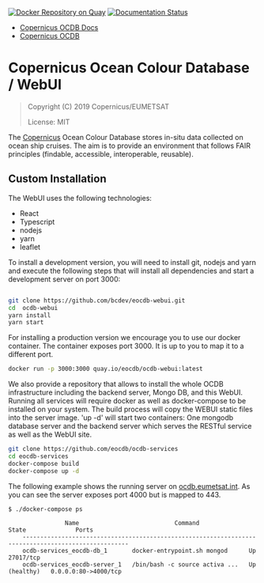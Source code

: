 [![Docker Repository on Quay](https://quay.io/repository/bcdev/eocdb-webui/status "Docker Repository on Quay")](https://quay.io/repository/bcdev/eocdb-webui)
[![Documentation Status](https://readthedocs.org/projects/eocdb/badge/?version=latest)](https://eocdb.readthedocs.io/en/latest/?badge=latest)

- [Copernicus OCDB Docs](http://ocdb.readthedocs.org)
- [Copernicus OCDB](http://ocdb.eumetsat.int)

# Copernicus Ocean Colour Database / WebUI

>Copyright (C) 2019 Copernicus/EUMETSAT  
>
>License: MIT

The [Copernicus](https://www.copernicus.eu) Ocean Colour Database stores in-situ data collected on ocean ship cruises. The aim is to 
provide an environment that follows FAIR principles (findable, accessible, interoperable, reusable).  

## Custom Installation

The WebUI uses the following technologies:

- React
- Typescript
- nodejs
- yarn
- leaflet

To install a development version, you will need to install git, nodejs and yarn and execute the following steps that
will install all dependencies and start a development server on port 3000:

```bash

git clone https://github.com/bcdev/eocdb-webui.git
cd  ocdb-webui
yarn install
yarn start

``` 

For installing a production version we encourage you to use our docker container. The
container exposes port 3000. It is up to you to map it to a different port.


```bash
docker run -p 3000:3000 quay.io/eocdb/ocdb-webui:latest
``` 


We also provide a repository that allows to install the whole OCDB infrastructure including
the backend server, Mongo DB, and this WebUI. Running all services will require docker as
well as docker-compose to be installed on your system. The build process will copy the WEBUI 
static files into the server image. 'up -d' will start two containers: One mongodb database server 
and the backend server which serves the RESTful service as well as the WebUI site. 

```bash
git clone https://github.com/eocdb/ocdb-services
cd eocdb-services
docker-compose build
docker-compose up -d
``` 

The following example shows the running server on [ocdb.eumetsat.int](https://ocdb.eumetsat.int). 
As you can see the server exposes port 4000 but is mapped to 443.

```
$ ./docker-compose ps

                Name                           Command                  State              Ports
    ----------------------------------------------------------------------------------------------------
    ocdb-services_eocdb-db_1       docker-entrypoint.sh mongod      Up             27017/tcp
    ocdb-services_eocdb-server_1   /bin/bash -c source activa ...   Up (healthy)   0.0.0.0:80->4000/tcp

```



